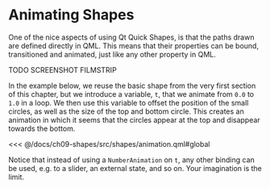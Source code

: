 # Animating Shapes

One of the nice aspects of using Qt Quick Shapes, is that the paths drawn are defined directly in QML. This means that their properties can be bound, transitioned and animated, just like any other property in QML.

TODO SCREENSHOT FILMSTRIP

In the example below, we reuse the basic shape from the very first section of this chapter, but we introduce a variable, ``t``, that we animate from ``0.0`` to ``1.0`` in a loop. We then use this variable to offset the position of the small circles, as well as the size of the top and bottom circle. This creates an animation in which it seems that the circles appear at the top and disappear towards the bottom.

<<< @/docs/ch09-shapes/src/shapes/animation.qml#global

Notice that instead of using a ``NumberAnimation`` on ``t``, any other binding can be used, e.g. to a slider, an external state, and so on. Your imagination is the limit.
